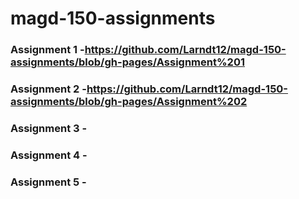# magd-150-assignments
### Assignment 1 -https://github.com/Larndt12/magd-150-assignments/blob/gh-pages/Assignment%201
### Assignment 2 -https://github.com/Larndt12/magd-150-assignments/blob/gh-pages/Assignment%202
### Assignment 3 -
### Assignment 4 -
### Assignment 5 - 

